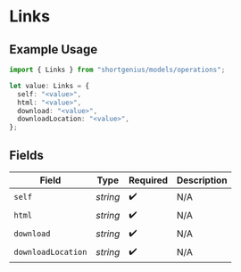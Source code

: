 # Links

## Example Usage

```typescript
import { Links } from "shortgenius/models/operations";

let value: Links = {
  self: "<value>",
  html: "<value>",
  download: "<value>",
  downloadLocation: "<value>",
};
```

## Fields

| Field              | Type               | Required           | Description        |
| ------------------ | ------------------ | ------------------ | ------------------ |
| `self`             | *string*           | :heavy_check_mark: | N/A                |
| `html`             | *string*           | :heavy_check_mark: | N/A                |
| `download`         | *string*           | :heavy_check_mark: | N/A                |
| `downloadLocation` | *string*           | :heavy_check_mark: | N/A                |